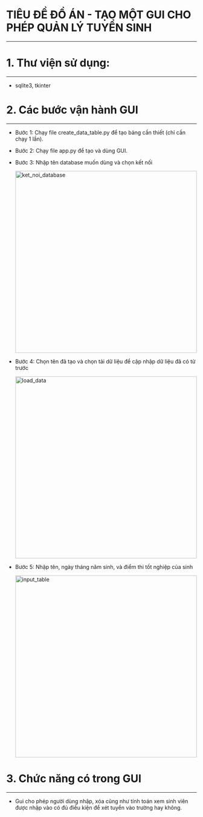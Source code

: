 # TIÊU ĐỀ ĐỒ ÁN - TẠO MỘT GUI CHO PHÉP QUẢN LÝ TUYỂN SINH 
---
# 1. Thư viện sử dụng:
---
- sqlite3, tkinter

# 2. Các bước vận hành GUI
---

  + Bước 1:
    Chạy file create_data_table.py để tạo bảng cần thiết (chỉ cần chạy 1 lần).
    
  + Bước 2:
    Chạy file app.py để tạo và dùng GUI.
    
  + Bước 3:
    Nhập tên database muốn dùng và chọn kết nối
    
    <img width="480" alt="ket_noi_database" src="https://github.com/user-attachments/assets/a3b9a4ba-3df9-4617-a340-f140dbced662">
    
  + Bước 4:
    Chọn tên đã tạo và chọn tải dữ liệu để cập nhập dữ liệu đã có từ trước
    
    <img width="480" alt="load_data" src="https://github.com/user-attachments/assets/d171e5ad-792b-46e8-aab4-4ef5aa09d678">
    
  + Bước 5:
    Nhập tên, ngày tháng năm sinh, và điểm thi tốt nghiệp của sinh
    
    <img width="480" alt="input_table" src="https://github.com/user-attachments/assets/93b180bb-38cb-4042-88ed-002b7cfc8de5">
    
# 3. Chức năng có trong GUI
---

- Gui cho phép người dùng nhập, xóa cũng như tính toán xem sinh viên được nhập vào có đủ điều kiện để xét tuyển vào trường hay không.
